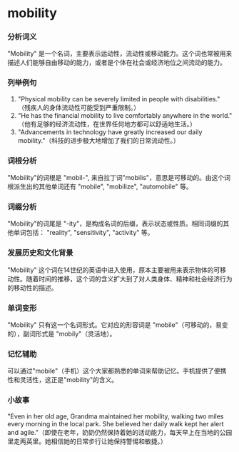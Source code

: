 # mobility

### 分析词义

  

"Mobility" 是一个名词，主要表示运动性，流动性或移动能力。这个词也常被用来描述人们能够自由移动的能力，或者是个体在社会或经济地位之间流动的能力。

  

### 列举例句

  

1.  "Physical mobility can be severely limited in people with disabilities." （残疾人的身体流动性可能受到严重限制。）
2.  "He has the financial mobility to live comfortably anywhere in the world." （他有足够的经济流动性，在世界任何地方都可以舒适地生活。）
3.  "Advancements in technology have greatly increased our daily mobility."（科技的进步极大地增加了我们的日常流动性。）

  

### 词根分析

  

"Mobility"的词根是 "mobil-", 来自拉丁词"mobilis"，意思是可移动的。由这个词根派生出的其他单词还有 "mobile", "mobilize", "automobile" 等。

  

### 词缀分析

  

"Mobility"的词尾是 "-ity"，是构成名词的后缀，表示状态或性质。相同词缀的其他单词包括： "reality", "sensitivity", "activity" 等。

  

### 发展历史和文化背景

  

"Mobility" 这个词在14世纪的英语中进入使用，原本主要被用来表示物体的可移动性。随着时间的推移，这个词的含义扩大到了对人类身体、精神和社会经济行为的移动性的描述。

  

### 单词变形

  

"Mobility" 只有这一个名词形式。它对应的形容词是 "mobile"（可移动的，易变的），副词形式是 "mobily"（灵活地）。

  

### 记忆辅助

  

可以通过"mobile"（手机）这个大家都熟悉的单词来帮助记忆。手机提供了便携性和灵活性，这正是"mobility"的含义。

  

### 小故事

  

"Even in her old age, Grandma maintained her mobility, walking two miles every morning in the local park. She believed her daily walk kept her alert and agile."（即使在老年，奶奶仍然保持着她的活动能力，每天早上在当地的公园里走两英里。她相信她的日常步行让她保持警惕和敏捷。）
